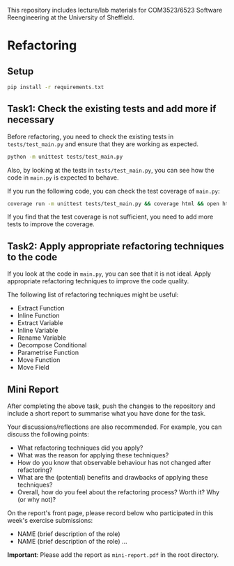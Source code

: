 This repository includes lecture/lab materials for COM3523/6523 Software Reengineering at the University of Sheffield.

# Refactoring

## Setup

```bash
pip install -r requirements.txt
```

## Task1: Check the existing tests and add more if necessary

Before refactoring, you need to check the existing tests in `tests/test_main.py` and ensure that they are working as expected.
```bash
python -m unittest tests/test_main.py
```

Also, by looking at the tests in `tests/test_main.py`, you can see how the code in `main.py` is expected to behave.

If you run the following code, you can check the test coverage of `main.py`:
```bash
coverage run -m unittest tests/test_main.py && coverage html && open htmlcov/main_py.html
```

If you find that the test coverage is not sufficient, you need to add more tests to improve the coverage.


## Task2: Apply appropriate refactoring techniques to the code

If you look at the code in `main.py`, you can see that it is not ideal.
Apply appropriate refactoring techniques to improve the code quality.

The following list of refactoring techniques might be useful:
- Extract Function
- Inline Function
- Extract Variable
- Inline Variable
- Rename Variable
- Decompose Conditional
- Parametrise Function
- Move Function
- Move Field

## Mini Report

After completing the above task, push the changes to the repository and include a short report to summarise what you have done for the task. 

Your discussions/reflections are also recommended. For example, you can discuss the following points:
- What refactoring techniques did you apply?
- What was the reason for applying these techniques?
- How do you know that observable behaviour has not changed after refactoring?
- What are the (potential) benefits and drawbacks of applying these techniques?
- Overall, how do you feel about the refactoring process? Worth it? Why (or why not)?

On the report's front page, please record below who participated in this week's exercise submissions:

- NAME (brief description of the role)
- NAME (brief description of the role)
...

**Important**: Please add the report as `mini-report.pdf` in the root directory.